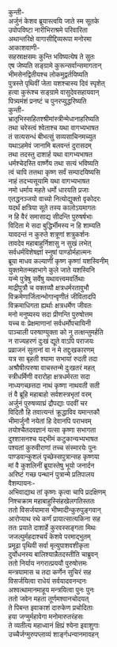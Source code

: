 कुन्ती-  
अर्जुनं केशव ब्रूयास्त्वयि जाते स्म सूतके  
उपोपविष्टा नारीभिराश्रमे परिवारिता  
अथान्तरिक्षे वागासीद्दिव्यरूपा मनोरमा  
आकाशवाणी-  
सहस्राक्षसमः कुन्ति भविष्यत्येष ते सुतः  
एष जेष्यति सङ्ग्रामे कुरून्सर्वान्समागतान्  
भीमसेनद्वितीयश्च लोकमुद्वर्तयिष्यति  
पुत्रस्ते पृथिवीं जेता यशश्चास्य दिवं स्पृशेत्  
हत्वा कुरूंश्च सङ्ग्रामे वासुदेवसहायवान्  
पित्र्यमंशं प्रनष्टं च पुनरप्युद्धरिष्यति  
कुन्ती-  
भ्रातृभिस्सहितश्श्रीमांस्त्रीन्मेधानाहरिष्यति  
तथा चरेस्त्वं श्वेताश्च यथा वागभ्यभाषत  
तं सत्यसन्धं बीभत्सुं सव्यसाचिनमच्युत  
यथाऽहमेवं जानामि बलवन्तं दुरासदम्  
तथा तदस्तु दाशार्ह यथा वागभ्यभाषत  
धर्मश्चेदस्ति वार्ष्णेय तथा सत्यं भविष्यति  
त्वं चापि तत्तथा कृष्ण सर्वं सम्पादयिष्यसि  
नाहं तदभ्यसूयामि यथा वागभ्यभाषत  
नमो धर्माय महते धर्मो धारयति प्रजाः  
एतद्धनञ्जयो वाच्यो नित्योद्युक्तो वृकोदरः  
यदर्थं क्षत्रिया सूते तस्य कालोऽयमागतः  
न हि वैरं समासाद्य सीदन्ति पुरुषर्षभाः  
विदिता मे सदा बुद्धिर्भीमस्य न हि शाम्यति  
यावदन्तं न कुरुते शत्रूणां शत्रुकर्शनः  
तावदेव महाबाहुर्निशासु न सुखं लभेत्  
सर्वधर्मविशेषज्ञां स्नुषां पाण्डोर्महात्मनः  
ब्रूया माधव कल्याणीं कृष्ण कृष्णां यशस्विनीम्  
युक्तमेतन्महाभागे कुले जाते यशस्विनि  
यन्मे पुत्रेषु सर्वेषु यथावत्त्वमवर्तिथाः  
माद्रीपुत्रौ च वक्तव्यौ क्षत्रधर्मरतावुभौ  
विक्रमेणार्जितान्भोगान्वृणीतं जीवितादपि  
विक्रमाधिगता ह्यर्थाः क्षत्रधर्मेण जीवतः  
मनो मनुष्यस्य सदा प्रीणन्ति पुरुषोत्तम  
यच्च वः प्रेक्षमाणानां सर्वधर्मोपचायिनी  
पाञ्चाली परुषाण्युक्ता को नु तत्क्षन्तुमर्हति  
न राज्यहरणं दुःखं द्यूते वाऽपि पराजयः  
प्रव्राजनं सुतानां वा न मे तद्दुःखकारणम्  
यत्र सा बृहती श्यामा सभायां रुदती तदा  
अश्रौषीत्परुषा वाचस्तन्मे दुःखतरं महत्  
स्त्रीधर्मिणी वरारोहा क्षत्रधर्मरता सदा  
नाध्यगच्छत्तदा नाथं कृष्णा नाथवती सती  
तं वै ब्रूहि महाबाहो सर्वशस्त्रभृतां वरम्  
अर्जुनं पुरुषव्याघ्रं द्रौपद्याः पदवीं चर  
विदितौ हि तवात्यन्तं क्रूद्धाविव यमान्तकौ  
भीमार्जुनौ नयेतां हि देवानपि पराभवम्  
तयोश्चैतदवज्ञानं यत्सा कृष्णा सभागता  
दुश्शासनश्च यद्भीमं कटुकान्यभ्यभाषत  
पश्यतां कुरुवीराणां तच्च संस्मारयेः पुनः  
पाण्डवान्कुशलं पृच्छेस्सपुत्रान्सह कृष्णया  
मां वै कुशलिनीं ब्रूयास्तेषु भूयो जनार्दन  
अरिष्टं गच्छ पन्थानं पुत्रान्मे प्रतिपालय  
वैशम्पायनः-  
अभिवाद्याथ तां कृष्णः कृत्वा चापि प्रदक्षिणम्  
निश्चक्राम महाबाहुस्सिंहखेलगतिस्ततः  
ततो विसर्जयामास भीष्मादीन्कुरुपुङ्गवान्  
आरोप्याथ रथे कर्णं प्रायात्सात्यकिना सह  
ततः प्रयाते दाशार्हे कुरवस्सङ्गता मिथः  
जजल्पुर्महदाश्चर्यं केशवे परमाद्भुतम्  
प्रमूढा पृथिवी सर्वा मृत्युपाशवशीकृता  
दुर्योधनस्य बालिश्यान्नैतदस्तीति चाब्रुवन्  
ततो निर्याय नगरात्प्रययौ पुरुषोत्तमः  
मन्त्रयामास च तदा कर्णेन सुचिरं सह  
विसर्जयित्वा राधेयं सर्वयादवनन्दनः  
अश्वत्थामानमाहूय मन्त्रयित्वा पुनः पुनः  
ततो जवेन महता तूर्णमश्वानचोदयत्  
ते पिबन्त इवाकाशं दारुकेण प्रचोदिताः  
हया जग्मुर्महावेगा मनोमारुतरंहसः  
ते व्यतीत्य महाध्वानं क्षिप्रं श्येना इवाशुगाः  
उच्चैर्जग्मुरुपप्लाव्यं शार्ङ्गधन्वानमावहन्  
